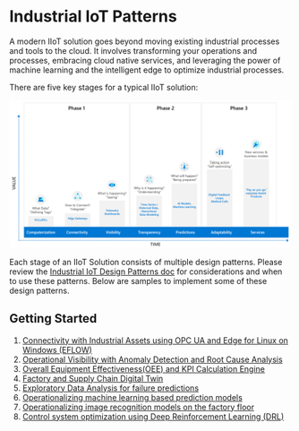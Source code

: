 # Industrial IoT Patterns

A modern IIoT solution goes beyond moving existing industrial processes and tools to the cloud. It involves transforming your operations and processes, embracing cloud native services, and leveraging the power of machine learning and the intelligent edge to optimize industrial processes.

There are five key stages for a typical IIoT solution:

![IIoT Maturity](images/iiot-maturity.png)

Each stage of an IIoT Solution consists of multiple design patterns. Please review the [Industrial IoT Design Patterns doc](TODO) for considerations and when to use these patterns. Below are samples to implement some of these design patterns.

## Getting Started

1. [Connectivity with Industrial Assets using OPC UA and Edge for Linux on Windows (EFLOW)](./1_Connectivity/README.md)
1. [Operational Visibility with Anomaly Detection and Root Cause Analysis](./2_OperationalVisibility/README.md)
1. [Overall Equipment Effectiveness(OEE) and KPI Calculation Engine](./3_OEECalculationEngine/README.md)
1. [Factory and Supply Chain Digital Twin](./4_FactorySupplyChainTwin/README.md)
1. [Exploratory Data Analysis for failure predictions](./5_ExplorationDataAnalysis/README.md)
1. [Operationalizing machine learning based prediction models](./6_MachineLearningForIIoT/README.md)
1. [Operationalizing image recognition models on the factory floor](./7_ImageRecognitionForIIoT/README.md)
1. [Control system optimization using Deep Reinforcement Learning (DRL)](./8_DeepReinforcementLearningForIIoT/README.md)